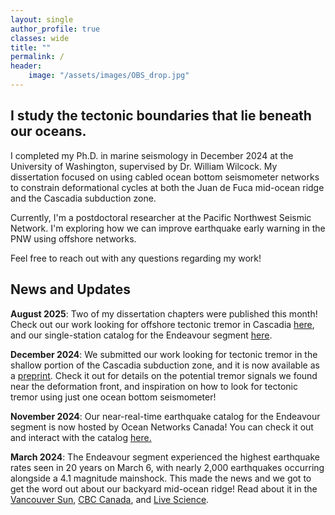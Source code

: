 ```yaml
---
layout: single
author_profile: true
classes: wide
title: ""
permalink: /
header:
    image: "/assets/images/OBS_drop.jpg"
---
```


## I study the tectonic boundaries that lie beneath our oceans. 

I completed my Ph.D. in marine seismology in December 2024 at the University of Washington, supervised by Dr. William Wilcock. My dissertation focused on using cabled ocean bottom seismometer networks to constrain deformational cycles at both the Juan de Fuca mid-ocean ridge and the Cascadia subduction zone.

Currently, I'm a postdoctoral researcher at the Pacific Northwest Seismic Network. I'm exploring how we can improve earthquake early warning in the PNW using offshore networks.

Feel free to reach out with any questions regarding my work!

## News and Updates

__August 2025__: Two of my dissertation chapters were published this month! Check out our work looking for offshore tectonic tremor in Cascadia [here](https://seismica.library.mcgill.ca/article/view/1540), and our single-station catalog for the Endeavour segment [here](https://pubs.geoscienceworld.org/ssa/srl/article/doi/10.1785/0220240427/659707/A-Single-Station-Earthquake-Catalog-for-the).

__December 2024__: We submitted our work looking for tectonic tremor in the shallow portion of the Cascadia subduction zone, and it is now available as a [preprint](https://www.authorea.com/users/527818/articles/1253562-potential-shallow-tectonic-tremor-signals-near-the-deformation-front-in-central-cascadia). Check it out for details on the potential tremor signals we found near the deformation front, and inspiration on how to look for tectonic tremor using just one ocean bottom seismometer!

__November 2024__: Our near-real-time earthquake catalog for the Endeavour segment is now hosted by Ocean Networks Canada! You can check it out and interact with the catalog [here.](https://data.oceannetworks.ca/EndeavourEarthquakeCatalog)

__March 2024__: The Endeavour segment experienced the highest earthquake rates seen in 20 years on March 6, with nearly 2,000 earthquakes occurring alongside a 4.1 magnitude mainshock. This made the news and we got to get the word out about our backyard mid-ocean ridge! Read about it in the [Vancouver Sun](https://vancouversun.com/news/local-news/flurry-of-mini-earthquakes-off-vancouver-island-hints-at-undersea-expansion/wcm/a9e40553-740c-41f7-a274-e0674563ab5d/amp/), [CBC Canada](https://www.cbc.ca/news/canada/british-columbia/earthquakes-deepsea-eruption-magma-vancouver-island-bc-1.7140915), and [Live Science](https://www.livescience.com/planet-earth/earthquakes/2000-earthquakes-in-1-day-off-canada-coast-suggest-the-ocean-floor-is-ripping-apart-scientists-say). 


